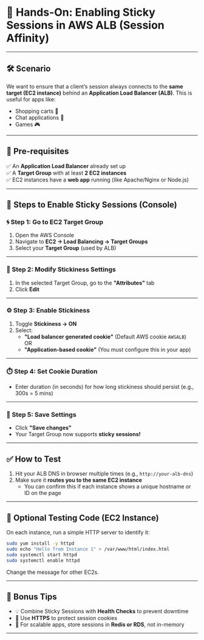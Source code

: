 # 🧪 Hands-On: Enabling Sticky Sessions in AWS ALB (Session Affinity)

---

## 🛠️ Scenario

We want to ensure that a client’s session always connects to the **same target (EC2 instance)** behind an **Application Load Balancer (ALB)**. This is useful for apps like:
- Shopping carts 🛒
- Chat applications 💬
- Games 🎮

---

## 🧾 Pre-requisites

✅ An **Application Load Balancer** already set up  
✅ A **Target Group** with at least **2 EC2 instances**  
✅ EC2 instances have a **web app** running (like Apache/Nginx or Node.js)  

---

## 🔧 Steps to Enable Sticky Sessions (Console)

### 🌀 Step 1: Go to EC2 Target Group

1. Open the AWS Console
2. Navigate to **EC2 → Load Balancing → Target Groups**
3. Select your **Target Group** (used by ALB)

---

### 🧩 Step 2: Modify Stickiness Settings

1. In the selected Target Group, go to the **"Attributes"** tab  
2. Click **Edit**

---

### ⚙️ Step 3: Enable Stickiness

1. Toggle **Stickiness → ON**
2. Select:
   - **"Load balancer generated cookie"** (Default AWS cookie `AWSALB`)  
     OR  
   - **"Application-based cookie"** (You must configure this in your app)

---

### ⏱️ Step 4: Set Cookie Duration

- Enter duration (in seconds) for how long stickiness should persist (e.g., 300s = 5 mins)

---

### 💾 Step 5: Save Settings

- Click **"Save changes"**
- Your Target Group now supports **sticky sessions!**

---

## ✅ How to Test

1. Hit your ALB DNS in browser multiple times (e.g., `http://your-alb-dns`)
2. Make sure it **routes you to the same EC2 instance**
   - You can confirm this if each instance shows a unique hostname or ID on the page

---

## 🧪 Optional Testing Code (EC2 Instance)

On each instance, run a simple HTTP server to identify it:

```bash
sudo yum install -y httpd
sudo echo "Hello from Instance 1" > /var/www/html/index.html
sudo systemctl start httpd
sudo systemctl enable httpd
```

Change the message for other EC2s.

---

## 🧠 Bonus Tips

- 💡 Combine Sticky Sessions with **Health Checks** to prevent downtime
- 🔐 Use **HTTPS** to protect session cookies
- 🔁 For scalable apps, store sessions in **Redis or RDS**, not in-memory

---
